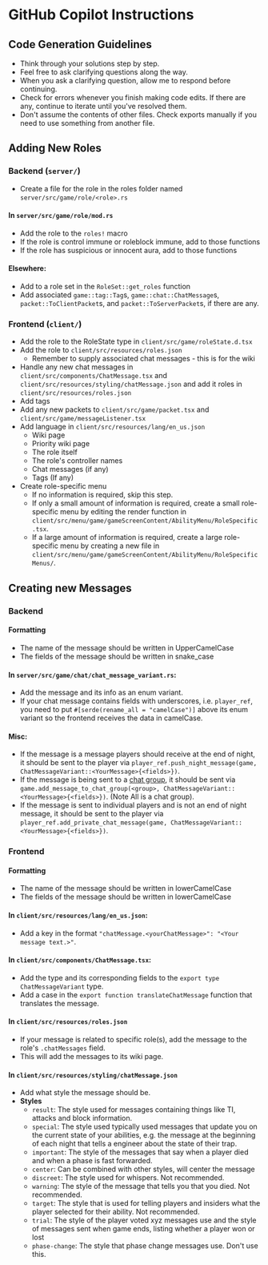 # GitHub Copilot Instructions

## Code Generation Guidelines

- Think through your solutions step by step.
- Feel free to ask clarifying questions along the way.
- When you ask a clarifying question, allow me to respond before continuing.
- Check for errors whenever you finish making code edits. If there are any, continue to iterate until you've resolved them.
- Don't assume the contents of other files. Check exports manually if you need to use something from another file.

## Adding New Roles

### Backend (`server/`)

* Create a file for the role in the roles folder named `server/src/game/role/<role>.rs`

#### In `server/src/game/role/mod.rs`

* Add the role to the `roles!` macro
* If the role is control immune or roleblock immune, add to those functions
* If the role has suspicious or innocent aura, add to those functions

#### Elsewhere:

* Add to a role set in the `RoleSet::get_roles` function
* Add associated `game::tag::Tag`s, `game::chat::ChatMessage`s, `packet::ToClientPacket`s, and `packet::ToServerPacket`s, if there are any.

### Frontend (`client/`)

* Add the role to the RoleState type in `client/src/game/roleState.d.tsx`
* Add the role to `client/src/resources/roles.json`
  - Remember to supply associated chat messages - this is for the wiki
* Handle any new chat messages in `client/src/components/ChatMessage.tsx` and `client/src/resources/styling/chatMessage.json` and add it roles in `client/src/resources/roles.json`
* Add tags
* Add any new packets to `client/src/game/packet.tsx` and `client/src/game/messageListener.tsx`
* Add language in `client/src/resources/lang/en_us.json`
  - Wiki page
  - Priority wiki page
  - The role itself
  - The role's controller names
  - Chat messages (if any)
  - Tags (If any)
* Create role-specific menu 
  - If no information is required, skip this step.
  - If only a small amount of information is required, create a small role-specific menu by editing the render function in `client/src/menu/game/gameScreenContent/AbilityMenu/RoleSpecific.tsx`.
  - If a large amount of information is required, create a large role-specific menu by creating a new file in `client/src/menu/game/gameScreenContent/AbilityMenu/RoleSpecificMenus/`.

## Creating new Messages

### Backend

#### Formatting

* The name of the message should be written in UpperCamelCase
* The fields of the message should be written in snake_case

#### In `server/src/game/chat/chat_message_variant.rs`:

* Add the message and its info as an enum variant.
* If your chat message contains fields with underscores, i.e. `player_ref`, you need to put `#[serde(rename_all = "camelCase")]` above its enum variant so the frontend receives the data in camelCase.

#### Misc:

* If the message is a message players should receive at the end of night, it should be sent to the player via `player_ref.push_night_message(game, ChatMessageVariant::<YourMessage>{<fields>})`.
* If the message is being sent to a [chat group](https://midnightmachinations.net/wiki/standard/chatGroup), it should be sent via `game.add_message_to_chat_group(<group>, ChatMessageVariant::<YourMessage>{<fields>})`. (Note All is a chat group).
* If the message is sent to individual players and is not an end of night message, it should be sent to the player via `player_ref.add_private_chat_message(game, ChatMessageVariant::<YourMessage>{<fields>})`.

### Frontend

#### Formatting

* The name of the message should be written in lowerCamelCase
* The fields of the message should be written in lowerCamelCase

#### In `client/src/resources/lang/en_us.json`:
* Add a key in the format `"chatMessage.<yourChatMessage>": "<Your message text.>"`.

#### In `client/src/components/ChatMessage.tsx`:
* Add the type and its corresponding fields to the `export type ChatMessageVariant` type.
* Add a case in the `export function translateChatMessage` function that translates the message.

#### In `client/src/resources/roles.json`
* If your message is related to specific role(s), add the message to the role's `.chatMessages` field.
* This will add the messages to its wiki page.

#### In `client/src/resources/styling/chatMessage.json`
* Add what style the message should be.
* **Styles**
  * `result`: The style used for messages containing things like TI, attacks and block information.
  * `special`: The style used typically used messages that update you on the current state of your abilities, e.g. the message at the beginning of each night that tells a engineer about the state of their trap.
  * `important`: The style of the messages that say when a player died and when a phase is fast forwarded.
  * `center`: Can be combined with other styles, will center the message
  * `discreet`: The style used for whispers. Not recommended.
  * `warning`: The style of the message that tells you that you died. Not recommended.
  * `target`: The style that is used for telling players and insiders what the player selected for their ability. Not recommended.
  * `trial`: The style of the player voted xyz messages use and the style of messages sent when game ends, listing whether a player won or lost
  * `phase-change`: The style that phase change messages use. Don't use this.
